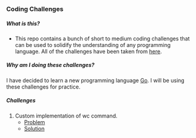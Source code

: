 ### Coding Challenges

##### What is this?

- This repo contains a bunch of short to medium coding challenges that can be used to solidify the understanding of any programming language. All of the challenges have been taken from [here](https://codingchallenges.substack.com/).

##### Why am I doing these challenges?

I have decided to learn a new programming language [Go](https://go.dev/). I will be using these challenges for practice.

##### Challenges

1. Custom implementation of wc command.
   - [Problem](https://codingchallenges.substack.com/p/coding-challenge-1)
   - [Solution](./wc/)
